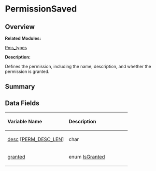 # PermissionSaved<a name="ZH-CN_TOPIC_0000001054918189"></a>

## **Overview**<a name="section871797376093536"></a>

**Related Modules:**

[Pms\_types](Pms_types.md)

**Description:**

Defines the permission, including the name, description, and whether the permission is granted. 

## **Summary**<a name="section1997898963093536"></a>

## Data Fields<a name="pub-attribs"></a>

<a name="table1348847881093536"></a>
<table><thead align="left"><tr id="row1237033570093536"><th class="cellrowborder" valign="top" width="50%" id="mcps1.1.3.1.1"><p id="p1132460667093536"><a name="p1132460667093536"></a><a name="p1132460667093536"></a>Variable Name</p>
</th>
<th class="cellrowborder" valign="top" width="50%" id="mcps1.1.3.1.2"><p id="p49797124093536"><a name="p49797124093536"></a><a name="p49797124093536"></a>Description</p>
</th>
</tr>
</thead>
<tbody><tr id="row1255778117093536"><td class="cellrowborder" valign="top" width="50%" headers="mcps1.1.3.1.1 "><p id="p1921082981093536"><a name="p1921082981093536"></a><a name="p1921082981093536"></a><a href="Pms_types.md#gac30cf9ead0186519b49c3ecd58e39937">desc</a> [<a href="Pms_types.md#gafb859b51e2b9552103cf1ba665e8eb7a">PERM_DESC_LEN</a>]</p>
</td>
<td class="cellrowborder" valign="top" width="50%" headers="mcps1.1.3.1.2 "><p id="p1798624941093536"><a name="p1798624941093536"></a><a name="p1798624941093536"></a>char&nbsp;</p>
</td>
</tr>
<tr id="row1120963197093536"><td class="cellrowborder" valign="top" width="50%" headers="mcps1.1.3.1.1 "><p id="p1622388966093536"><a name="p1622388966093536"></a><a name="p1622388966093536"></a><a href="Pms_types.md#ga1b618be368f56d0d8c857aacc5b42baf">granted</a></p>
</td>
<td class="cellrowborder" valign="top" width="50%" headers="mcps1.1.3.1.2 "><p id="p500493251093536"><a name="p500493251093536"></a><a name="p500493251093536"></a>enum <a href="Pms_types.md#ga56644f429963f015addb12e36e2344f7">IsGranted</a>&nbsp;</p>
</td>
</tr>
</tbody>
</table>

